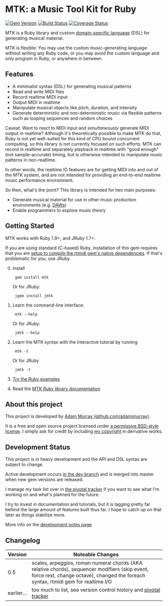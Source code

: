 MTK: a Music Tool Kit for Ruby
===

[![Gem Version](https://badge.fury.io/rb/mtk.png)](http://badge.fury.io/rb/mtk) [![Build Status](https://travis-ci.org/adamjmurray/mtk.png?branch=master)](https://travis-ci.org/adamjmurray/mtk) [![Coverage Status](https://coveralls.io/repos/adamjmurray/mtk/badge.png?branch=master)](https://coveralls.io/r/adamjmurray/mtk?branch=master)

MTK is a Ruby library and custom [domain-specific language](https://en.wikipedia.org/wiki/Domain-specific_language) (DSL) for generating musical material.

MTK is flexible: You may use the custom music-generating language without writing any Ruby code,
or you may avoid the custom language and only program in Ruby, or anywhere in between.


Features
--------

* A minimalist syntax (DSL) for generating musical patterns
* Read and write MIDI files
* Record realtime MIDI input
* Output MIDI in realtime
* Manipulate musical objects like pitch, duration, and intensity
* Generate deterministic and non-deterministic music via flexible patterns such as looping sequences and random choices

Caveat: Want to react to MIDI input and _simultaneously_ generate MIDI output in realtime?
Although it's theoretically possible to make MTK do that, Ruby is not yet well-suited for this kind of CPU bound
concurrent computing, so this library is not currently focused on such efforts.
MTK can record in realtime and separately playback in realtime with "good enough" (not sample-accurate) timing,
but is otherwise intended to manipulate music patterns in non-realtime.

In other words, the realtime IO features are for getting MIDI into and out of the MTK system, and are not intended for
providing an end-to-end realtime music performance environment.

So then, what's the point? This library is intended for two main purposes:

* Generate musical material for use in other music production environments (e.g. [DAWs](https://en.wikipedia.org/wiki/Digital_audio_workstation))
* Enable programmers to explore music theory


Getting Started
---------------

MTK works with Ruby 1.9+, and JRuby 1.7+.

If you are using standard (C-based) Ruby, installation of this gem requires that you are
[setup to compile the rtmidi gem's native dependencies](https://github.com/adamjmurray/ruby-rtmidi/blob/master/README.md#requirements).
If that's problematic for you, use JRuby.

0. Install

        gem install mtk

    Or for JRuby:

        jgem install jmtk

0. Learn the command-line interface:

        mtk --help

    Or for JRuby:

        jmtk --help

0. Learn the MTK syntax with the interactive tutorial by running

        mtk -t

    Or for JRuby

        jmtk -t

0. [Try the Ruby examples](https://github.com/adamjmurray/mtk/tree/master/examples)

0. Read the [MTK Ruby library documentation](http://rubydoc.info/github/adamjmurray/mtk/master/frames)


About this project
------------------

This project is developed by [Adam Murray (github.com/adamjmurray)](http://github.com/adamjmurray).

It is a free and open source project licensed under [a permissive BSD-style license](https://raw.github.com/adamjmurray/mtk/master/LICENSE.txt).
I simply ask for credit by including [my copyright](https://github.com/adamjmurray/mtk/blob/master/LICENSE.txt) in derivative works.


Development Status
------------------

This project is in heavy development and the API and DSL syntax are subject to change.

Active development occurs [in the dev branch](http://github.com/adamjmurray/mtk/tree/dev) and is merged into master
when new gem versions are released.

I manage my task list over in [the pivotal tracker](https://www.pivotaltracker.com/s/projects/295419)
if you want to see what I'm working on and what's planned for the future.

I try to invest in documentation and tutorials, but it is lagging pretty far behind the large amount of
features built thus far. I hope to catch up on that later as things stabilize more.

More info on the [development notes page](https://github.com/adamjmurray/mtk/blob/master/DEVELOPMENT_NOTES.md).


Changelog
---------

Version  | Noteable Changes
-------- | ----------------
0.5      | scales, arpeggios, roman numeral chords (AKA relative chords), sequencer modifiers (skip event, force rest, change octave), changed the foreach syntax, rtmidi gem for realtime I/O
earlier... | too much to list, see version control history and [pivotal tracker](https://www.pivotaltracker.com/s/projects/295419)